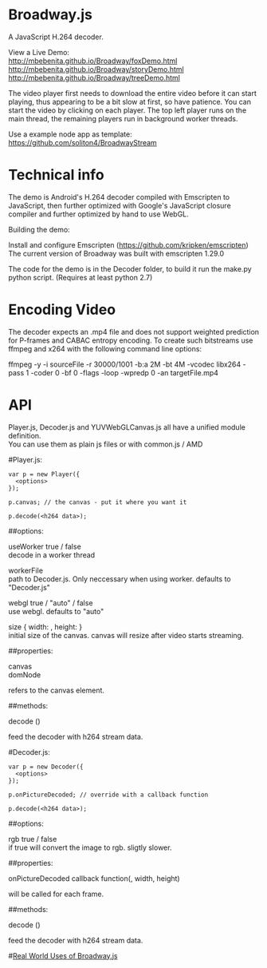 Broadway.js
===========
A JavaScript H.264 decoder.


View a Live Demo:  
http://mbebenita.github.io/Broadway/foxDemo.html  
http://mbebenita.github.io/Broadway/storyDemo.html  
http://mbebenita.github.io/Broadway/treeDemo.html  

The video player first needs to download the entire video before it can start playing, thus appearing to be a bit slow at first, so have patience. You can start the video by clicking on each player. The top left player runs on the main thread, the remaining players run in background worker threads.

Use a example node app as template:  
https://github.com/soliton4/BroadwayStream  

Technical info
==============

The demo is Android's H.264 decoder compiled with Emscripten to JavaScript, then further optimized with
Google's JavaScript closure compiler and further optimized by hand to use WebGL.

Building the demo:

Install and configure Emscripten (https://github.com/kripken/emscripten)  
The current version of Broadway was built with emscripten 1.29.0  

The code for the demo is in the Decoder folder, to build it run the make.py python script. (Requires at least python 2.7)

Encoding Video
==============

The decoder expects an .mp4 file and does not support weighted prediction for P-frames and CABAC entropy encoding. To create such bitstreams use ffmpeg and x264 with the following command line options:

ffmpeg -y -i sourceFile -r 30000/1001 -b:a 2M -bt 4M -vcodec libx264 -pass 1 -coder 0 -bf 0 -flags -loop -wpredp 0 -an targetFile.mp4

API
===

Player.js, Decoder.js and YUVWebGLCanvas.js all have a unified module definition.  
You can use them as plain js files or with common.js / AMD  

#Player.js:  

```
var p = new Player({
  <options>
});

p.canvas; // the canvas - put it where you want it

p.decode(<h264 data>);
```

##options:  

useWorker true / false  
decode in a worker thread  

workerFile <string>  
path to Decoder.js. Only neccessary when using worker. defaults to "Decoder.js"  

webgl true / "auto" / false  
use webgl. defaults to "auto"  

size { width: <num>, height: <num> }  
initial size of the canvas. canvas will resize after video starts streaming.  

##properties:  

canvas  
domNode  

refers to the canvas element.  

##methods:  

decode (<bin>)

feed the decoder with h264 stream data.  


#Decoder.js:  

```
var p = new Decoder({
  <options>
});

p.onPictureDecoded; // override with a callback function

p.decode(<h264 data>);
```

##options:  

rgb true / false  
if true will convert the image to rgb. sligtly slower.  

##properties:  

onPictureDecoded  callback function(<bin>, width, height)

will be called for each frame.

##methods:  

decode (<bin>)

feed the decoder with h264 stream data.  


#[Real World Uses of Broadway.js](https://github.com/mbebenita/Broadway/wiki/Real-World-Uses)

